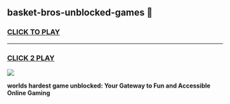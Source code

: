 
## basket-bros-unblocked-games 👋
<h3>
<a href="https://premium.freeplayer.one?title=basket-bros-unblocked-games&ref=14F">CLICK TO PLAY</a></h3>
<hr>

<h3>
<a href="https://premium.freeplayer.one?title=basket-bros-unblocked-games&ref=14F">CLICK 2 PLAY</a>
  
</h3>

<a href="https://premium.freeplayer.one?title=basket-bros-unblocked-games&ref=12F/"><img src="https://clearcache.store/games.png"></a>


**worlds hardest game unblocked: Your Gateway to Fun and Accessible Online Gaming**
